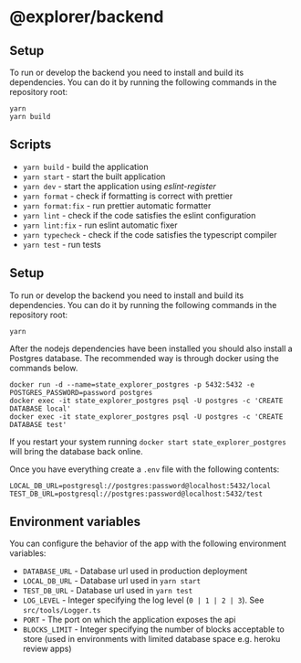 # @explorer/backend

## Setup

To run or develop the backend you need to install and build its dependencies. You can do it by running the following commands in the repository root:

```
yarn
yarn build
```

## Scripts

- `yarn build` - build the application
- `yarn start` - start the built application
- `yarn dev` - start the application using _eslint-register_
- `yarn format` - check if formatting is correct with prettier
- `yarn format:fix` - run prettier automatic formatter
- `yarn lint` - check if the code satisfies the eslint configuration
- `yarn lint:fix` - run eslint automatic fixer
- `yarn typecheck` - check if the code satisfies the typescript compiler
- `yarn test` - run tests

## Setup

To run or develop the backend you need to install and build its dependencies. You can do it by running the following commands in the repository root:

```
yarn
```

After the nodejs dependencies have been installed you should also install a Postgres database. The recommended way is through docker using the commands below.

```
docker run -d --name=state_explorer_postgres -p 5432:5432 -e POSTGRES_PASSWORD=password postgres
docker exec -it state_explorer_postgres psql -U postgres -c 'CREATE DATABASE local'
docker exec -it state_explorer_postgres psql -U postgres -c 'CREATE DATABASE test'
```

If you restart your system running `docker start state_explorer_postgres` will bring the database back online.

Once you have everything create a `.env` file with the following contents:

```
LOCAL_DB_URL=postgresql://postgres:password@localhost:5432/local
TEST_DB_URL=postgresql://postgres:password@localhost:5432/test
```

## Environment variables

You can configure the behavior of the app with the following environment variables:

- `DATABASE_URL` - Database url used in production deployment
- `LOCAL_DB_URL` - Database url used in `yarn start`
- `TEST_DB_URL` - Database url used in `yarn test`
- `LOG_LEVEL` - Integer specifying the log level (`0 | 1 | 2 | 3`). See `src/tools/Logger.ts`
- `PORT` - The port on which the application exposes the api
- `BLOCKS_LIMIT` - Integer specifying the number of blocks acceptable to store (used in environments with limited database space e.g. heroku review apps)
